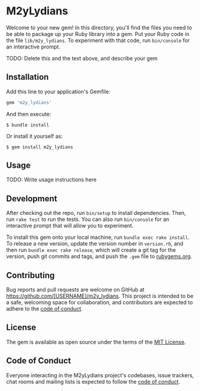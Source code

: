 # M2yLydians

Welcome to your new gem! In this directory, you'll find the files you need to be able to package up your Ruby library into a gem. Put your Ruby code in the file `lib/m2y_lydians`. To experiment with that code, run `bin/console` for an interactive prompt.

TODO: Delete this and the text above, and describe your gem

## Installation

Add this line to your application's Gemfile:

```ruby
gem 'm2y_lydians'
```

And then execute:

    $ bundle install

Or install it yourself as:

    $ gem install m2y_lydians

## Usage

TODO: Write usage instructions here

## Development

After checking out the repo, run `bin/setup` to install dependencies. Then, run `rake test` to run the tests. You can also run `bin/console` for an interactive prompt that will allow you to experiment.

To install this gem onto your local machine, run `bundle exec rake install`. To release a new version, update the version number in `version.rb`, and then run `bundle exec rake release`, which will create a git tag for the version, push git commits and tags, and push the `.gem` file to [rubygems.org](https://rubygems.org).

## Contributing

Bug reports and pull requests are welcome on GitHub at https://github.com/[USERNAME]/m2y_lydians. This project is intended to be a safe, welcoming space for collaboration, and contributors are expected to adhere to the [code of conduct](https://github.com/[USERNAME]/m2y_lydians/blob/master/CODE_OF_CONDUCT.md).


## License

The gem is available as open source under the terms of the [MIT License](https://opensource.org/licenses/MIT).

## Code of Conduct

Everyone interacting in the M2yLydians project's codebases, issue trackers, chat rooms and mailing lists is expected to follow the [code of conduct](https://github.com/[USERNAME]/m2y_lydians/blob/master/CODE_OF_CONDUCT.md).
